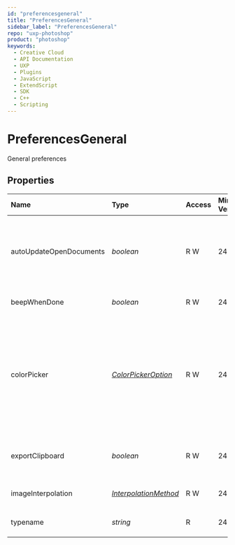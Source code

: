 ```yaml
---
id: "preferencesgeneral"
title: "PreferencesGeneral"
sidebar_label: "PreferencesGeneral"
repo: "uxp-photoshop"
product: "photoshop"
keywords:
  - Creative Cloud
  - API Documentation
  - UXP
  - Plugins
  - JavaScript
  - ExtendScript
  - SDK
  - C++
  - Scripting
---
```


# PreferencesGeneral

General preferences

## Properties

| Name | Type | Access | Min Version | Description |
| :------ | :------ | :------ | :------ | :------ |
| autoUpdateOpenDocuments | *boolean* | R W | 24.0 | Determines whether to automatically re-read open file-based documents updated outside Photoshop. Cloud documents are not affected by this setting.&#x27; |
| beepWhenDone | *boolean* | R W | 24.0 | If true, alerts the user when a command completes |
| colorPicker | [*ColorPickerOption*](/ps_reference/objects/options/colorpickeroption/) | R W | 24.0 | Changes color picker within the Photoshop. It uses object where &#x60;type&#x60; property is color picker type to use. If color picker type is &#x60;ColorPicker.PLUGIN&#x60; then also &#x60;pluginID&#x60; property must be provided and must contain internal ID of the plugin as a string. |
| exportClipboard | *boolean* | R W | 24.0 | If true, retains Adobe Photoshop contents on the clipboard after you exit the application. |
| imageInterpolation | [*InterpolationMethod*](/ps_reference/modules/constants/#interpolationmethod) | R W | 24.0 | Method used when scaling or resizing images. |
| typename | *string* | R | 24.0 | The class name of the referenced object: *&quot;PreferencesGeneral&quot;*. |
